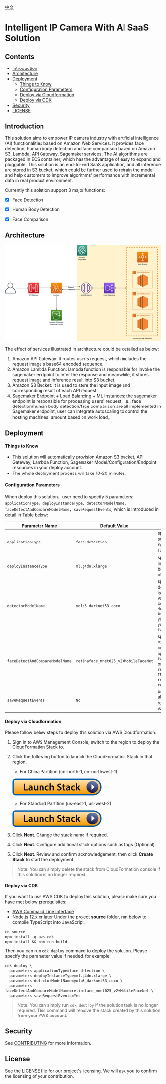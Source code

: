 [中文](./README_CN.md)

# Intelligent IP Camera With AI SaaS Solution

## Contents
* [Introduction](#Introduction)
* [Architecture](#Architecture)
* [Deployment](#Deployment)
  * [Things to Know](#Things-to-know)
  * [Configuration Parameters](#Configuration-Parameters)
  * [Deploy via Cloudformation](#Deploy-via-Cloudformation)
  * [Deploy via CDK](#Deploy-via-CDK)
* [Security](#Security)
* [LICENSE](#LICENSE)

## Introduction
This solution aims to empower IP camera industry with artificial intelligence (AI) functionalities based on Amazon Web Services.
It provides face detection, human body detection and face comparison based on Amazon S3, Lambda, API Gateway, 
Sagemaker services. The AI algorithms are packaged in ECS container, which has the advantage of easy to 
expand and pluggable. This solution is an end-to-end SaaS application, and all inference are stored in S3 bucket, which could 
be further used to retrain the model and help customers to improve algorithms' performance with incremental data in real product environment.


Currently this solution support 3 major functions:
- [x] Face Detection
- [x] Human Body Detection
- [x] Face Comparison


## Architecture
![IPC_AI_SaaS_Architecture](architecture.png)

The effect of services illustrated in architecture could be detailed as below:
1. Amazon API Gateway: it routes user's request, which includes the request image's base64 encoded sequence. 
1. Amazon Lambda Function: lambda function is responsible for invoke the sagemaker endpoint to infer the response and meanwhile, it stores request image and inference result into S3 bucket.
1. Amazon S3 Bucket: it is used to store the input image and corresponding result of each API request.
1. Sagemaker Endpoint + Load Balancing + ML Instances: the sagemaker endpoint is responsible for processing users' request, i.e., face detection/human body detection/face comparison are all implemented in Sagemaker endpoint, user can integrate autoscaling to control the hosting machines' amount based on work load。


## Deployment

#### Things to Know

- This solution will automatically provision Amazon S3 bucket, API Gateway, Lambda Function, Sagemaker Model/Configuration/Endpoint resources in your deploy account.
- The whole deployment process will take 10-20 minutes。

#### Configuration Parameters

When deploy this solution，user need to specify 5 parameters: `applicationType`，`deployInstanceType`，`detectorModelName`，`faceDetectAndCompareModelName`，`saveRequestEvents`, which is introduced in detail in Table below:

| Parameter Name                | Default Value                                             | Description                                                                                     |
|---------------------------|-----------------------------------------------------|-------------------------------------------------------------------------------------------------|
| `applicationType`       | `face-detection`  | specify the service type of this solution，the value should be one of `face-detection`，`body-detection`， `face-comparison`|
| `deployInstanceType`     | `ml.g4dn.xlarge`  | specify the machine of hosting inference service，the value should be one of  `ml.m5.xlarge`, `ml.g4dn.xlarge` |
| `detectorModelName`     | `yolo3_darknet53_coco`  | specify the detector name of face detection or human body detection，it is worth to mentioning that it is only valid when `applicationType` is configured as `face-detection` or `body-detection`, the detector name should be one of `ssd_512_resnet50_v1_coco`, `yolo3_darknet53_coco`, `yolo3_mobilenet1.0_coco`, `faster_rcnn_fpn_resnet101_v1d_coco` |
| `faceDetectAndCompareModelName`     | `retinaface_mnet025_v2+MobileFaceNet`  | specify face detection model and representation model for face comparison scenario，it is valid when `applicationType` is configured as `face-comparison`, the value should be one of `retinaface_mnet025_v2+LResNet100E-IR`,  `retinaface_mnet025_v2+MobileFaceNet`,  `retinaface_r50_v1+MobileFaceNet` |
| `saveRequestEvents`     | `No`  | boolean flag which indicates to store all inference events (input image and return response) into S3 bucket，the value should be one of `Yes`, `No` |


#### Deploy via Cloudformation

Please follow below steps to deploy this solution via AWS Cloudformation.

1. Sign in to AWS Management Console, switch to the region to deploy the CloudFormation Stack to.

1. Click the following button to launch the CloudFormation Stack in that region.

    - For China Partition (cn-north-1, cn-northwest-1)

    [![Launch Stack](launch-stack.svg)](https://console.amazonaws.cn/cloudformation/home?region=cn-north-1#/stacks/create/template?stackName=IPCSolutionStack&templateURL=https://aws-gcr-solutions.s3.cn-north-1.amazonaws.com.cn/amazon-ipc-ai-saas/latest/IpcAiSaasStack.template)

    - For Standard Partition (us-east-1, us-west-2)

    [![Launch Stack](launch-stack.svg)](https://console.aws.amazon.com/cloudformation/home?region=us-east-1#/stacks/create/template?stackName=IPCSolutionStack&templateURL=https://aws-gcr-solutions.s3.amazonaws.com/amazon-ipc-ai-saas/latest/IpcAiSaasStack.template)

1. Click **Next**. Change the stack name if required.

1. Click **Next**. Configure additional stack options such as tags (Optional). 

1. Click **Next**. Review and confirm acknowledgement,  then click **Create Stack** to start the deployment.

> Note: You can simply delete the stack from CloudFormation console if this solution is no longer required.


#### Deploy via CDK

If you want to use AWS CDK to deploy this solution, please make sure you have met below prerequisites:

* [AWS Command Line Interface](https://aws.amazon.com/cli/)
* Node.js 12.x or later
Under the project **source** folder, run below to compile TypeScript into JavaScript. 

```
cd source
npm install -g aws-cdk
npm install && npm run build
```

Then you can run `cdk deploy` command to deploy the solution. Please specify the parameter value if needed, for example:

```
cdk deploy \
--parameters applicationType=face-detection \
--parameters deployInstanceType=ml.g4dn.xlarge \
--parameters detectorModelName=yolo3_darknet53_coco \
--parameters faceDetectAndCompareModelName=retinaface_mnet025_v2+MobileFaceNet \
--parameters saveRequestEvents=Yes
```

> Note: You can simply run `cdk destroy` if the solution task is no longer required. This command will remove the stack created by this solution from your AWS account.


## Security
See [CONTRIBUTING](CONTRIBUTING.md#security-issue-notifications) for more information.

## License
See the [LICENSE](LICENSE) file for our project's licensing. We will ask you to confirm the licensing of your contribution.

